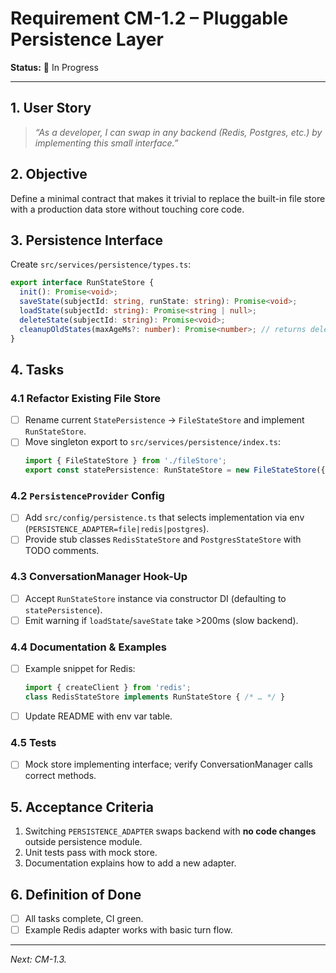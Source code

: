 # Requirement CM-1.2 – Pluggable Persistence Layer

**Status:** 🚧 In Progress

---

## 1. User Story

> *“As a developer, I can swap in any backend (Redis, Postgres, etc.) by implementing this small interface.”*

## 2. Objective

Define a minimal contract that makes it trivial to replace the built-in file store with a production data store without touching core code.

## 3. Persistence Interface

Create `src/services/persistence/types.ts`:

```ts
export interface RunStateStore {
  init(): Promise<void>;
  saveState(subjectId: string, runState: string): Promise<void>;
  loadState(subjectId: string): Promise<string | null>;
  deleteState(subjectId: string): Promise<void>;
  cleanupOldStates(maxAgeMs?: number): Promise<number>; // returns deleted count
}
```

## 4. Tasks

### 4.1 Refactor Existing File Store

- [ ] Rename current `StatePersistence` → `FileStateStore` and implement `RunStateStore`.
- [ ] Move singleton export to `src/services/persistence/index.ts`:
  ```ts
  import { FileStateStore } from './fileStore';
  export const statePersistence: RunStateStore = new FileStateStore({...});
  ```

### 4.2 `PersistenceProvider` Config

- [ ] Add `src/config/persistence.ts` that selects implementation via env (`PERSISTENCE_ADAPTER=file|redis|postgres`).
- [ ] Provide stub classes `RedisStateStore` and `PostgresStateStore` with TODO comments.

### 4.3 ConversationManager Hook-Up

- [ ] Accept `RunStateStore` instance via constructor DI (defaulting to `statePersistence`).
- [ ] Emit warning if `loadState`/`saveState` take >200ms (slow backend).

### 4.4 Documentation & Examples

- [ ] Example snippet for Redis:
  ```ts
  import { createClient } from 'redis';
  class RedisStateStore implements RunStateStore { /* … */ }
  ```
- [ ] Update README with env var table.

### 4.5 Tests

- [ ] Mock store implementing interface; verify ConversationManager calls correct methods.

## 5. Acceptance Criteria

1. Switching `PERSISTENCE_ADAPTER` swaps backend with **no code changes** outside persistence module.
2. Unit tests pass with mock store.
3. Documentation explains how to add a new adapter.

## 6. Definition of Done

- [ ] All tasks complete, CI green.
- [ ] Example Redis adapter works with basic turn flow.

---

*Next: CM-1.3.* 
